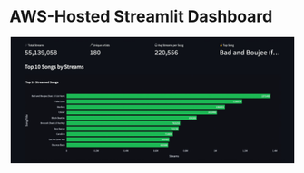 # AWS-Hosted Streamlit Dashboard

<p align="center">
<img src="Screenshots/demo2.png" alt="Preview" width="500"/>
</p>

